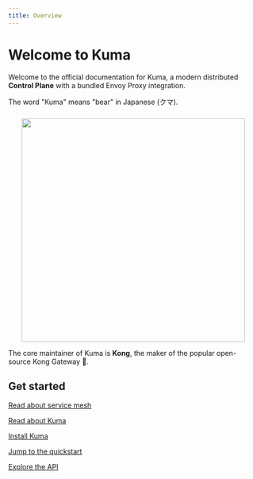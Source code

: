 ```yaml
---
title: Overview
---
```


# Welcome to Kuma

Welcome to the official documentation for Kuma, a modern distributed **Control Plane** with a bundled Envoy Proxy integration.

The word "Kuma" means "bear" in Japanese (クマ).

<center>
<img src="/images/diagrams/main-diagram@2x.png" alt="" style="width: 450px; padding-top: 10px"/>
</center>

The core maintainer of Kuma is **Kong**, the maker of the popular open-source Kong Gateway 🦍.

## Get started

[Read about service mesh](/docs/1.0.7/overview/what-is-a-service-mesh/)

[Read about Kuma](/docs/1.0.7/overview/what-is-kuma/)

[Install Kuma](/install/latest/)

[Jump to the quickstart](/docs/1.0.7/quickstart/kubernetes/)

[Explore the API](/docs/1.0.7/documentation/http-api/)